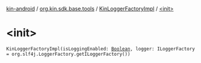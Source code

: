 [kin-android](../../index.md) / [org.kin.sdk.base.tools](../index.md) / [KinLoggerFactoryImpl](index.md) / [&lt;init&gt;](./-init-.md)

# &lt;init&gt;

`KinLoggerFactoryImpl(isLoggingEnabled: `[`Boolean`](https://kotlinlang.org/api/latest/jvm/stdlib/kotlin/-boolean/index.html)`, logger: ILoggerFactory = org.slf4j.LoggerFactory.getILoggerFactory())`